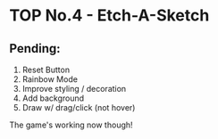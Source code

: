 # TOP No.4 - Etch-A-Sketch

## Pending:
1. Reset Button
2. Rainbow Mode
3. Improve styling / decoration
4. Add background
5. Draw w/ drag/click (not hover)

The game's working now though!
